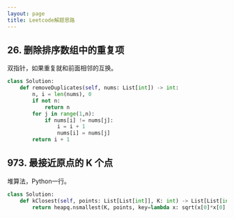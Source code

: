```yaml
---
layout: page
title: Leetcode解题思路
---
```


## 26. 删除排序数组中的重复项
双指针，如果重复就和前面相邻的互换。
```python
class Solution:
    def removeDuplicates(self, nums: List[int]) -> int:
        n, i = len(nums), 0
        if not n:
            return n
        for j in range(1,n):
            if nums[i] != nums[j]:
                i = i + 1
                nums[i] = nums[j]
        return i + 1   
```

## 973. 最接近原点的 K 个点
堆算法，Python一行。
```python
class Solution:
    def kClosest(self, points: List[List[int]], K: int) -> List[List[int]]:
        return heapq.nsmallest(K, points, key=lambda x: sqrt(x[0]*x[0] + x[1]*x[1]))
```